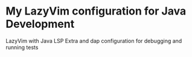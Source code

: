 # My LazyVim configuration for Java Development

LazyVim with Java LSP Extra and dap configuration for debugging and running tests
